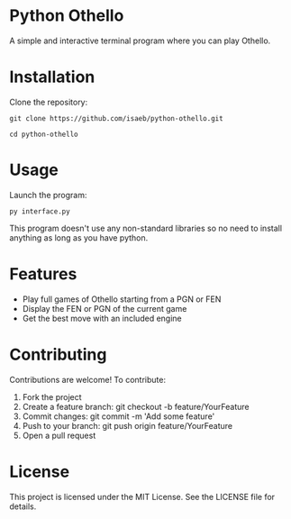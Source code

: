 # Python Othello
A simple and interactive terminal program where you can play Othello.

# Installation
Clone the repository:

`git clone https://github.com/isaeb/python-othello.git`

`cd python-othello`

# Usage
Launch the program:

`py interface.py`

This program doesn't use any non-standard libraries so no need to install anything as long as you have python.

# Features
- Play full games of Othello starting from a PGN or FEN
- Display the FEN or PGN of the current game
- Get the best move with an included engine

# Contributing
Contributions are welcome! To contribute:

1. Fork the project
2. Create a feature branch: git checkout -b feature/YourFeature
3. Commit changes: git commit -m 'Add some feature'
4. Push to your branch: git push origin feature/YourFeature
5. Open a pull request

# License
This project is licensed under the MIT License.
See the LICENSE file for details.
